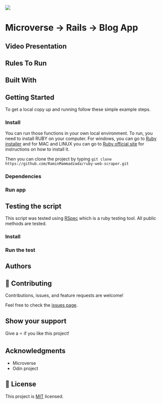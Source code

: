![](https://img.shields.io/badge/Microverse-blueviolet)

# Microverse -> Rails -> Blog App



## Video Presentation


## Rules To Run


## Built With



## Getting Started

To get a local copy up and running follow these simple example steps.

### Install
You can run those functions in your own local environment. 
To run, you need to install RUBY on your computer. For windows, you can go to [Ruby installer](https://rubyinstaller.org/) and for MAC and LINUX you can go to [Ruby official site](https://www.ruby-lang.org/en/downloads/) for instructions on how to install it.

Then you can clone the project by typing ```git clone https://github.com/RaminMammadzada/ruby-web-scraper.git```

### Dependencies


### Run app



## Testing the script

This script was tested using [RSpec](https://rspec.info/) which is a ruby testing tool. All public methods are tested.

### Install


### Run the test




## Authors


## 🤝 Contributing

Contributions, issues, and feature requests are welcome!

Feel free to check the [issues page](issues/).

## Show your support

Give a ⭐️ if you like this project!

## Acknowledgments

- Microverse
- Odin project

## 📝 License

This project is [MIT](lic.url) licensed.
